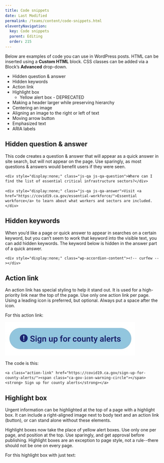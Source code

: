 ```yaml
---
title: Code snippets
date: Last Modified 
permalink: /teams/content/code-snippets.html
eleventyNavigation:
  key: Code snippets
  parent: Editing
  order: 215
---
```


Below are examples of code you can use in WordPress posts. HTML can be inserted using a **Custom HTML** block. CSS classes can be added via a Block’s **Advanced** drop-down.

* Hidden question & answer
* Hidden keywords
* Action link
* Highlight box
  * Yellow alert box - DEPRECATED
* Making a header larger while preserving hierarchy
* Centering an image
* Aligning an image to the right or left of text
* Moving arrow button
* Emphasized text
* ARIA labels

## Hidden question & answer

This code creates a question & answer that will appear as a quick answer in site search, but will not appear on the page. Use sparingly, as most questions & answers would benefit users if they were seen.

```
<div style="display:none;" class="js-qa js-qa-question">Where can I find the list of essential critical infrastructure sectors?</div>

<div style="display:none;" class="js-qa js-qa-answer">Visit <a href="https://covid19.ca.gov/essential-workforce/">Essential workforce</a> to learn about what workers and sectors are included. </div>
```

## Hidden keywords

When you’d like a page or quick answer to appear in searches on a certain keyword, but you can’t seem to work that keyword into the visible text, you can add hidden keywords. The keyword below is hidden in the answer part of a quick answer.

```
<div style="display:none;" class="wp-accordion-content"><!-- curfew --></div>
```

## Action link

An action link has special styling to help it stand out. It is used for a high-priority link near the top of the page. Use only one action link per page. Using a leading icon is preferred, but optional. Always put a space after the icon.

For this action link:

![Action link](/content/images/action-link.jpg)

The code is this:

```
<a class="action-link" href="https://covid19.ca.gov/sign-up-for-county-alerts/"><span class="ca-gov-icon-warning-circle"></span><strong> Sign up for county alerts</strong></a>
```

## Highlight box

Urgent information can be highlighted at the top of a page with a highlight box. It can include a right-aligned image next to body text and an action link (button), or can stand alone without these elements.

Highlight boxes now take the place of yellow alert boxes. Use only one per page, and position at the top. Use sparingly, and get approval before publishing. Highlight boxes are an exception to page style, not a rule--there should not be one on every page.

For this highlight box with just text:

